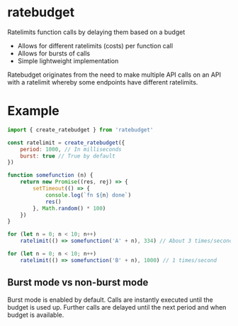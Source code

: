 # ratebudget
Ratelimits function calls by delaying them based on a budget
* Allows for different ratelimits (costs) per function call
* Allows for bursts of calls
* Simple lightweight implementation

Ratebudget originates from the need to make multiple API calls on an API with
a ratelimit whereby some endpoints have different ratelimits.

# Example
```javascript
import { create_ratebudget } from 'ratebudget'

const ratelimit = create_ratebudget({
    period: 1000, // In milliseconds
    burst: true // True by default
})

function somefunction (n) {
    return new Promise((res, rej) => {
        setTimeout(() => {
            console.log(`fn ${n} done`)
            res()
        }, Math.random() * 100)
    })
}

for (let n = 0; n < 10; n++)
    ratelimit(() => somefunction('A' + n), 334) // About 3 times/second

for (let n = 0; n < 10; n++)
    ratelimit(() => somefunction('B' + n), 1000) // 1 times/second

```

## Burst mode vs non-burst mode
Burst mode is enabled by default. Calls are instantly executed until the budget
is used up. Further calls are delayed until the next period and when budget is 
available.